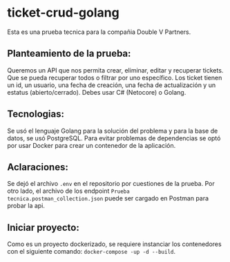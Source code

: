 # ticket-crud-golang
Esta es una prueba tecnica para la compañia Double V Partners.

## Planteamiento de la prueba:
Queremos un API que nos permita crear, eliminar, editar y recuperar tickets. Que se pueda recuperar todos o filtrar por uno específico.
Los ticket tienen un id, un usuario, una fecha de creación, una fecha de actualización y un estatus (abierto/cerrado). Debes usar C# (Netocore) o Golang.

## Tecnologias:
Se usó el lenguaje Golang para la solución del problema y para la base de datos, se usó PostgreSQL.
Para evitar problemas de dependencias se optó por usar Docker para crear un contenedor de la aplicación.

## Aclaraciones:
Se dejó el archivo `.env` en el repositorio por cuestiones de la prueba.
Por otro lado, el archivo de los endpoint `Prueba tecnica.postman_collection.json` puede ser cargado en Postman para probar la api.

## Iniciar proyecto:
Como es un proyecto dockerizado, se requiere instanciar los contenedores con el siguiente comando: `docker-compose -up -d --build`.
